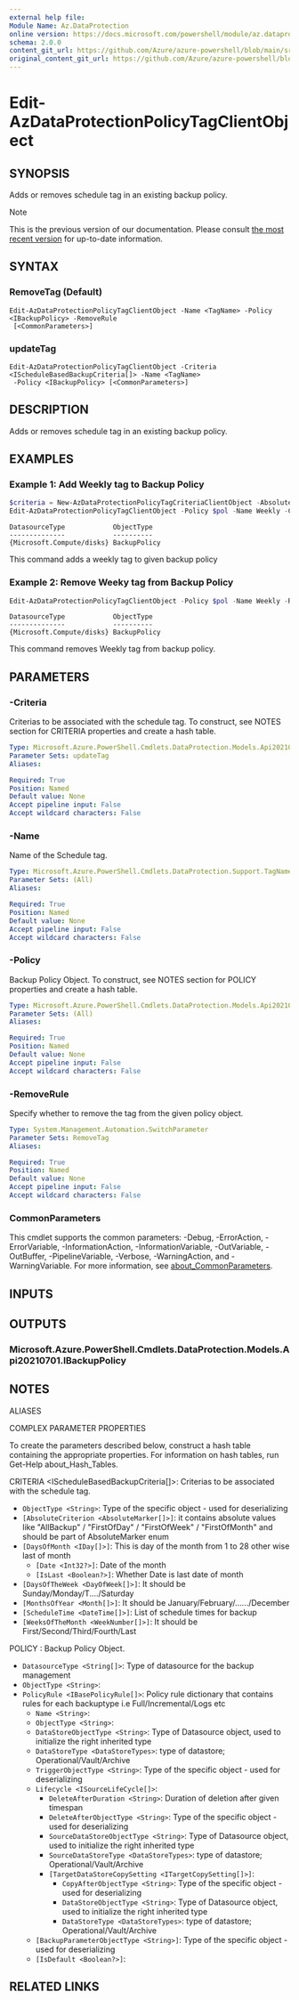 ```yaml
---
external help file: 
Module Name: Az.DataProtection
online version: https://docs.microsoft.com/powershell/module/az.dataprotection/edit-azdataprotectionpolicytagclientobject
schema: 2.0.0
content_git_url: https://github.com/Azure/azure-powershell/blob/main/src/DataProtection/help/Edit-AzDataProtectionPolicyTagClientObject.md
original_content_git_url: https://github.com/Azure/azure-powershell/blob/main/src/DataProtection/help/Edit-AzDataProtectionPolicyTagClientObject.md
---
```


# Edit-AzDataProtectionPolicyTagClientObject

## SYNOPSIS
Adds or removes schedule tag in an existing backup policy.

> [!NOTE]
>This is the previous version of our documentation. Please consult [the most recent version](/powershell/module/az.dataprotection/edit-azdataprotectionpolicytagclientobject) for up-to-date information.

## SYNTAX

### RemoveTag (Default)
```
Edit-AzDataProtectionPolicyTagClientObject -Name <TagName> -Policy <IBackupPolicy> -RemoveRule
 [<CommonParameters>]
```

### updateTag
```
Edit-AzDataProtectionPolicyTagClientObject -Criteria <IScheduleBasedBackupCriteria[]> -Name <TagName>
 -Policy <IBackupPolicy> [<CommonParameters>]
```

## DESCRIPTION
Adds or removes schedule tag in an existing backup policy.

## EXAMPLES

### Example 1: Add Weekly tag to Backup Policy
```powershell
$criteria = New-AzDataProtectionPolicyTagCriteriaClientObject -AbsoluteCriteria FirstOfWeek
Edit-AzDataProtectionPolicyTagClientObject -Policy $pol -Name Weekly -Criteria $criteria
```

```output
DatasourceType            ObjectType
--------------            ----------
{Microsoft.Compute/disks} BackupPolicy
```

This command adds a weekly tag to given backup policy

### Example 2: Remove Weeky tag from Backup Policy
```powershell
Edit-AzDataProtectionPolicyTagClientObject -Policy $pol -Name Weekly -RemoveRule
```

```output
DatasourceType            ObjectType
--------------            ----------
{Microsoft.Compute/disks} BackupPolicy
```

This command removes Weekly tag from backup policy.

## PARAMETERS

### -Criteria
Criterias to be associated with the schedule tag.
To construct, see NOTES section for CRITERIA properties and create a hash table.

```yaml
Type: Microsoft.Azure.PowerShell.Cmdlets.DataProtection.Models.Api20210701.IScheduleBasedBackupCriteria[]
Parameter Sets: updateTag
Aliases:

Required: True
Position: Named
Default value: None
Accept pipeline input: False
Accept wildcard characters: False
```

### -Name
Name of the Schedule tag.

```yaml
Type: Microsoft.Azure.PowerShell.Cmdlets.DataProtection.Support.TagName
Parameter Sets: (All)
Aliases:

Required: True
Position: Named
Default value: None
Accept pipeline input: False
Accept wildcard characters: False
```

### -Policy
Backup Policy Object.
To construct, see NOTES section for POLICY properties and create a hash table.

```yaml
Type: Microsoft.Azure.PowerShell.Cmdlets.DataProtection.Models.Api20210701.IBackupPolicy
Parameter Sets: (All)
Aliases:

Required: True
Position: Named
Default value: None
Accept pipeline input: False
Accept wildcard characters: False
```

### -RemoveRule
Specify whether to remove the tag from the given policy object.

```yaml
Type: System.Management.Automation.SwitchParameter
Parameter Sets: RemoveTag
Aliases:

Required: True
Position: Named
Default value: None
Accept pipeline input: False
Accept wildcard characters: False
```

### CommonParameters
This cmdlet supports the common parameters: -Debug, -ErrorAction, -ErrorVariable, -InformationAction, -InformationVariable, -OutVariable, -OutBuffer, -PipelineVariable, -Verbose, -WarningAction, and -WarningVariable. For more information, see [about_CommonParameters](http://go.microsoft.com/fwlink/?LinkID=113216).

## INPUTS

## OUTPUTS

### Microsoft.Azure.PowerShell.Cmdlets.DataProtection.Models.Api20210701.IBackupPolicy

## NOTES

ALIASES

COMPLEX PARAMETER PROPERTIES

To create the parameters described below, construct a hash table containing the appropriate properties. For information on hash tables, run Get-Help about_Hash_Tables.


CRITERIA <IScheduleBasedBackupCriteria[]>: Criterias to be associated with the schedule tag.
  - `ObjectType <String>`: Type of the specific object - used for deserializing
  - `[AbsoluteCriterion <AbsoluteMarker[]>]`: it contains absolute values like "AllBackup" / "FirstOfDay" / "FirstOfWeek" / "FirstOfMonth"         and should be part of AbsoluteMarker enum
  - `[DaysOfMonth <IDay[]>]`: This is day of the month from 1 to 28 other wise last of month
    - `[Date <Int32?>]`: Date of the month
    - `[IsLast <Boolean?>]`: Whether Date is last date of month
  - `[DaysOfTheWeek <DayOfWeek[]>]`: It should be Sunday/Monday/T..../Saturday
  - `[MonthsOfYear <Month[]>]`: It should be January/February/....../December
  - `[ScheduleTime <DateTime[]>]`: List of schedule times for backup
  - `[WeeksOfTheMonth <WeekNumber[]>]`: It should be First/Second/Third/Fourth/Last

POLICY <IBackupPolicy>: Backup Policy Object.
  - `DatasourceType <String[]>`: Type of datasource for the backup management
  - `ObjectType <String>`: 
  - `PolicyRule <IBasePolicyRule[]>`: Policy rule dictionary that contains rules for each backuptype i.e Full/Incremental/Logs etc
    - `Name <String>`: 
    - `ObjectType <String>`: 
    - `DataStoreObjectType <String>`: Type of Datasource object, used to initialize the right inherited type
    - `DataStoreType <DataStoreTypes>`: type of datastore; Operational/Vault/Archive
    - `TriggerObjectType <String>`: Type of the specific object - used for deserializing
    - `Lifecycle <ISourceLifeCycle[]>`: 
      - `DeleteAfterDuration <String>`: Duration of deletion after given timespan
      - `DeleteAfterObjectType <String>`: Type of the specific object - used for deserializing
      - `SourceDataStoreObjectType <String>`: Type of Datasource object, used to initialize the right inherited type
      - `SourceDataStoreType <DataStoreTypes>`: type of datastore; Operational/Vault/Archive
      - `[TargetDataStoreCopySetting <ITargetCopySetting[]>]`: 
        - `CopyAfterObjectType <String>`: Type of the specific object - used for deserializing
        - `DataStoreObjectType <String>`: Type of Datasource object, used to initialize the right inherited type
        - `DataStoreType <DataStoreTypes>`: type of datastore; Operational/Vault/Archive
    - `[BackupParameterObjectType <String>]`: Type of the specific object - used for deserializing
    - `[IsDefault <Boolean?>]`: 

## RELATED LINKS

